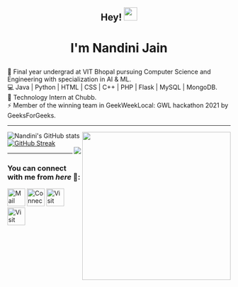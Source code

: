 ## <p align="center">Hey! <img src="https://raw.githubusercontent.com/MartinHeinz/MartinHeinz/master/wave.gif" width="30px"></p>
# <p align="center">I'm Nandini Jain </p>


🔭 Final year undergrad at VIT Bhopal pursuing Computer Science and Engineering with specialization in AI & ML. \
💻 Java | Python | HTML | CSS | C++ | PHP | Flask | MySQL | MongoDB. \
🌱 Technology Intern at Chubb. \
⚡ Member of the winning team in GeekWeekLocal: GWL hackathon 2021 by GeeksForGeeks. 


<hr>


![Nandini's GitHub stats](https://github-readme-stats.vercel.app/api?username=nandiniinj&show_icons=true&theme=radical&count_private=true&hide_border=true&title_color=FC6401&icon_color=7F1DA2&bg_color=0D111700)
<img align="right" src="https://github-readme-stats.vercel.app/api/top-langs/?username=nandiniinj&theme=radical&title_color=F16707&hide_border=true" width="335px" data-canonical->
[![GitHub Streak](http://github-readme-streak-stats.herokuapp.com?user=nandiniinj&hide_border=true&background=0D111700&border=943BDD00&fire=CB0044&sideNums=FC6401&currStreakLabel=ff96e6e&currStreakNum=E7E7E7FF&sideLabels=EFEFE6&dates=4F5D78&stroke=7F1DA2)](https://git.io/streak-stats)
<br>
<img align="right" src="https://komarev.com/ghpvc/?username=your-github-nandiniinj&style=flat-square&color=232323">
<hr>

### You can connect with me from _here_ 📧:


[<img height=40 width=40 alt="Mail me" src="https://cdn-icons-png.flaticon.com/512/732/732200.png">](mailto:nandinijain3013@gmail.com)
[<img height=40 width=40 alt="Connect on LinkedIn" src="https://cdn-icons-png.flaticon.com/512/3536/3536505.png">](https://www.linkedin.com/in/nandinijain-nj/) 
[<img height=40 width=40 alt="Visit my Twitter Profile" src="https://cdn-icons-png.flaticon.com/128/733/733579.png">](https://twitter.com/Nandinii_nj)  
[<img height=40 width=40 alt="Visit my Instagram Profile" src="https://cdn-icons-png.flaticon.com/512/1384/1384063.png">](https://www.instagram.com/nandinii_nj/)



